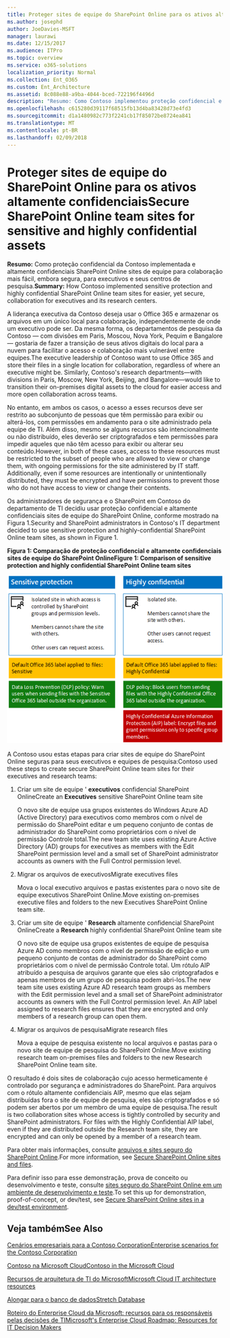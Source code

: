 ```yaml
---
title: Proteger sites de equipe do SharePoint Online para os ativos altamente confidenciais
ms.author: josephd
author: JoeDavies-MSFT
manager: laurawi
ms.date: 12/15/2017
ms.audience: ITPro
ms.topic: overview
ms.service: o365-solutions
localization_priority: Normal
ms.collection: Ent_O365
ms.custom: Ent_Architecture
ms.assetid: 8c088e88-a9ba-4044-bced-722196f4496d
description: "Resumo: Como Contoso implementou proteção confidencial e altamente confidenciais sites de equipe do SharePoint Online para mais fácil, ainda segura, colaboração para executivos e seus centros de pesquisa."
ms.openlocfilehash: c615280d39117f68515fb13d4ba83428d73e4fd3
ms.sourcegitcommit: d1a1480982c773f2241cb17f85072be8724ea841
ms.translationtype: MT
ms.contentlocale: pt-BR
ms.lasthandoff: 02/09/2018
---
```

# <a name="secure-sharepoint-online-team-sites-for-sensitive-and-highly-confidential-assets"></a><span data-ttu-id="145be-103">Proteger sites de equipe do SharePoint Online para os ativos altamente confidenciais</span><span class="sxs-lookup"><span data-stu-id="145be-103">Secure SharePoint Online team sites for sensitive and highly confidential assets</span></span>

 <span data-ttu-id="145be-104">**Resumo:** Como proteção confidencial da Contoso implementada e altamente confidenciais SharePoint Online sites de equipe para colaboração mais fácil, embora segura, para executivos e seus centros de pesquisa.</span><span class="sxs-lookup"><span data-stu-id="145be-104">**Summary:** How Contoso implemented sensitive protection and highly confidential SharePoint Online team sites for easier, yet secure, collaboration for executives and its research centers.</span></span>
  
<span data-ttu-id="145be-p101">A liderança executiva da Contoso deseja usar o Office 365 e armazenar os arquivos em um único local para colaboração, independentemente de onde um executivo pode ser. Da mesma forma, os departamentos de pesquisa da Contoso — com divisões em Paris, Moscou, Nova York, Pequim e Bangalore — gostaria de fazer a transição de seus ativos digitais do local para a nuvem para facilitar o acesso e colaboração mais vulnerável entre equipes.</span><span class="sxs-lookup"><span data-stu-id="145be-p101">The executive leadership of Contoso want to use Office 365 and store their files in a single location for collaboration, regardless of where an executive might be. Similarly, Contoso's research departments—with divisions in Paris, Moscow, New York, Beijing, and Bangalore—would like to transition their on-premises digital assets to the cloud for easier access and more open collaboration across teams.</span></span>
  
<span data-ttu-id="145be-p102">No entanto, em ambos os casos, o acesso a esses recursos deve ser restrito ao subconjunto de pessoas que têm permissão para exibir ou alterá-los, com permissões em andamento para o site administrado pela equipe de TI. Além disso, mesmo se alguns recursos são intencionalmente ou não distribuído, eles deverão ser criptografados e tem permissões para impedir aqueles que não têm acesso para exibir ou alterar seu conteúdo.</span><span class="sxs-lookup"><span data-stu-id="145be-p102">However, in both of these cases, access to these resources must be restricted to the subset of people who are allowed to view or change them, with ongoing permissions for the site administered by IT staff. Additionally, even if some resources are intentionally or unintentionally distributed, they must be encrypted and have permissions to prevent those who do not have access to view or change their contents.</span></span>
  
<span data-ttu-id="145be-109">Os administradores de segurança e o SharePoint em Contoso do departamento de TI decidiu usar proteção confidencial e altamente confidenciais sites de equipe do SharePoint Online, conforme mostrado na Figura 1.</span><span class="sxs-lookup"><span data-stu-id="145be-109">Security and SharePoint administrators in Contoso's IT department decided to use sensitive protection and highly-confidential SharePoint Online team sites, as shown in Figure 1.</span></span>
  
<span data-ttu-id="145be-110">**Figura 1: Comparação de proteção confidencial e altamente confidenciais sites de equipe do SharePoint Online**</span><span class="sxs-lookup"><span data-stu-id="145be-110">**Figure 1: Comparison of sensitive protection and highly confidential SharePoint Online team sites**</span></span>

![Proteção com alto nível de confidencialidade para sites de equipe do SharePoint Online](images/Contoso_Poster/SP_Solution.png)
  
<span data-ttu-id="145be-112">A Contoso usou estas etapas para criar sites de equipe do SharePoint Online seguras para seus executivos e equipes de pesquisa:</span><span class="sxs-lookup"><span data-stu-id="145be-112">Contoso used these steps to create secure SharePoint Online team sites for their executives and research teams:</span></span>
  
1. <span data-ttu-id="145be-113">Criar um site de equipe ' **executivos** confidencial SharePoint Online</span><span class="sxs-lookup"><span data-stu-id="145be-113">Create an **Executives** sensitive SharePoint Online team site</span></span>
    
    <span data-ttu-id="145be-114">O novo site de equipe usa grupos existentes do Windows Azure AD (Active Directory) para executivos como membros com o nível de permissão do SharePoint editar e um pequeno conjunto de contas de administrador do SharePoint como proprietários com o nível de permissão Controle total.</span><span class="sxs-lookup"><span data-stu-id="145be-114">The new team site uses existing Azure Active Directory (AD) groups for executives as members with the Edit SharePoint permission level and a small set of SharePoint administrator accounts as owners with the Full Control permission level.</span></span>
    
2. <span data-ttu-id="145be-115">Migrar os arquivos de executivos</span><span class="sxs-lookup"><span data-stu-id="145be-115">Migrate executives files</span></span>
    
    <span data-ttu-id="145be-116">Mova o local executivo arquivos e pastas existentes para o novo site de equipe executivos SharePoint Online.</span><span class="sxs-lookup"><span data-stu-id="145be-116">Move existing on-premises executive files and folders to the new Executives SharePoint Online team site.</span></span>
    
3. <span data-ttu-id="145be-117">Criar um site de equipe ' **Research** altamente confidencial SharePoint Online</span><span class="sxs-lookup"><span data-stu-id="145be-117">Create a **Research** highly confidential SharePoint Online team site</span></span>
    
    <span data-ttu-id="145be-p103">O novo site de equipe usa grupos existentes de equipe de pesquisa Azure AD como membros com o nível de permissão de edição e um pequeno conjunto de contas de administrador do SharePoint como proprietários com o nível de permissão Controle total. Um rótulo AIP atribuído a pesquisa de arquivos garante que eles são criptografados e apenas membros de um grupo de pesquisa podem abri-los.</span><span class="sxs-lookup"><span data-stu-id="145be-p103">The new team site uses existing Azure AD research team groups as members with the Edit permission level and a small set of SharePoint administrator accounts as owners with the Full Control permission level. An AIP label assigned to research files ensures that they are encrypted and only members of a research group can open them.</span></span>
    
4. <span data-ttu-id="145be-120">Migrar os arquivos de pesquisa</span><span class="sxs-lookup"><span data-stu-id="145be-120">Migrate research files</span></span>
    
    <span data-ttu-id="145be-121">Mova a equipe de pesquisa existente no local arquivos e pastas para o novo site de equipe de pesquisa do SharePoint Online.</span><span class="sxs-lookup"><span data-stu-id="145be-121">Move existing research team on-premises files and folders to the new Research SharePoint Online team site.</span></span>
    
<span data-ttu-id="145be-p104">O resultado é dois sites de colaboração cujo acesso hermeticamente é controlado por segurança e administradores do SharePoint. Para arquivos com o rótulo altamente confidenciais AIP, mesmo que elas sejam distribuídas fora o site de equipe de pesquisa, eles são criptografados e só podem ser abertos por um membro de uma equipe de pesquisa.</span><span class="sxs-lookup"><span data-stu-id="145be-p104">The result is two collaboration sites whose access is tightly controlled by security and SharePoint administrators. For files with the Highly Confidential AIP label, even if they are distributed outside the Research team site, they are encrypted and can only be opened by a member of a research team.</span></span>
  
<span data-ttu-id="145be-124">Para obter mais informações, consulte [arquivos e sites seguro do SharePoint Online](https://docs.microsoft.com/microsoft-365-enterprise/secure-sharepoint-online-sites-and-files).</span><span class="sxs-lookup"><span data-stu-id="145be-124">For more information, see [Secure SharePoint Online sites and files](https://docs.microsoft.com/microsoft-365-enterprise/secure-sharepoint-online-sites-and-files).</span></span>
  
 <span data-ttu-id="145be-125">Para definir isso para esse demonstração, prova de conceito ou desenvolvimento e teste, consulte [sites seguro do SharePoint Online em um ambiente de desenvolvimento e teste](https://docs.microsoft.com/microsoft-365-enterprise/secure-sharepoint-online-sites-dev-test).</span><span class="sxs-lookup"><span data-stu-id="145be-125">To set this up for demonstration, proof-of-concept, or dev/test, see [Secure SharePoint Online sites in a dev/test environment](https://docs.microsoft.com/microsoft-365-enterprise/secure-sharepoint-online-sites-dev-test).</span></span>
  
## <a name="see-also"></a><span data-ttu-id="145be-126">Veja também</span><span class="sxs-lookup"><span data-stu-id="145be-126">See Also</span></span>

[<span data-ttu-id="145be-127">Cenários empresariais para a Contoso Corporation</span><span class="sxs-lookup"><span data-stu-id="145be-127">Enterprise scenarios for the Contoso Corporation</span></span>](enterprise-scenarios-for-the-contoso-corporation.md)
  
[<span data-ttu-id="145be-128">Contoso na Microsoft Cloud</span><span class="sxs-lookup"><span data-stu-id="145be-128">Contoso in the Microsoft Cloud</span></span>](contoso-in-the-microsoft-cloud.md)
  
[<span data-ttu-id="145be-129">Recursos de arquitetura de TI do Microsoft</span><span class="sxs-lookup"><span data-stu-id="145be-129">Microsoft Cloud IT architecture resources</span></span>](microsoft-cloud-it-architecture-resources.md)

[<span data-ttu-id="145be-130">Alongar para o banco de dados</span><span class="sxs-lookup"><span data-stu-id="145be-130">Stretch Database</span></span>](https://msdn.microsoft.com/library/dn935011.aspx)
  
[<span data-ttu-id="145be-131">Roteiro do Enterprise Cloud da Microsoft: recursos para os responsáveis pelas decisões de TI</span><span class="sxs-lookup"><span data-stu-id="145be-131">Microsoft's Enterprise Cloud Roadmap: Resources for IT Decision Makers</span></span>](https://sway.com/FJ2xsyWtkJc2taRD)




